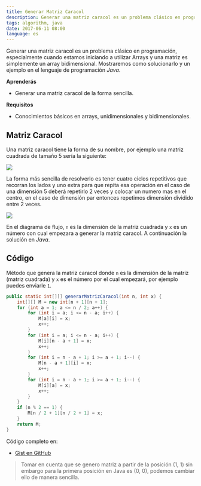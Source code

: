 ```yaml
---
title: Generar Matriz Caracol
description: Generar una matriz caracol es un problema clásico en programación, especialmente cuando estamos iniciando a utilizar Arrays y una matriz es simplemente un array bidimensional.
tags: algorithm, java
date: 2017-06-11 08:00
language: es
---
```


Generar una matriz caracol es un problema clásico en programación, especialmente cuando estamos iniciando a utilizar Arrays y una matriz es simplemente un array bidimensional. Mostraremos como solucionarlo y un ejemplo en el lenguaje de programación _Java_.

__Aprenderás__

* Generar una matriz caracol de la forma sencilla.

__Requisitos__

* Conocimientos básicos en arrays, unidimensionales y bidimensionales.

## Matriz Caracol

Una matriz caracol tiene la forma de su nombre, por ejemplo una matriz cuadrada de tamaño 5 sería la siguiente:

![](https://firebasestorage.googleapis.com/v0/b/maksha-41f4f.appspot.com/o/labs%2Fprog-matriz-caracol%2Fmatriz-caracol.png?alt=media&token=f4a6cfad-820e-414e-a948-b0fce6d7f9a9)

La forma más sencilla de resolverlo es tener cuatro ciclos repetitivos que recorran los lados y uno extra para que repita esa operación en el caso de una dimensión 5 deberá repetirlo 2 veces y colocar un numero mas en el centro, en el caso de dimensión par entonces repetimos dimensión dividido entre 2 veces.

![](https://firebasestorage.googleapis.com/v0/b/maksha-41f4f.appspot.com/o/labs%2Fprog-matriz-caracol%2Fmatriz-caracol-2.png?alt=media&token=20629042-8a39-4a8b-8c58-c3abfad95b59)

En el diagrama de flujo, `n` es la dimensión de la matriz cuadrada y `x` es un número con cual empezara a generar la matriz caracol. A continuación la solución en _Java_.

## Código

Método que genera la matriz caracol donde `n` es la dimensión de la matriz (matriz cuadrada) y `x` es el número por el cual empezará, por ejemplo puedes enviarle `1`.

```java
public static int[][] generarMatrizCaracol(int n, int x) {
    int[][] M = new int[n + 1][n + 1];
    for (int a = 1; a <= n / 2; a++) {
        for (int i = a; i <= n - a; i++) {
            M[a][i] = x;
            x++;
        }
        for (int i = a; i <= n - a; i++) {
            M[i][n - a + 1] = x;
            x++;
        }
        for (int i = n - a + 1; i >= a + 1; i--) {
            M[n - a + 1][i] = x;
            x++;
        }
        for (int i = n - a + 1; i >= a + 1; i--) {
            M[i][a] = x;
            x++;
        }
    }
    if (n % 2 == 1) {
        M[n / 2 + 1][n / 2 + 1] = x;
    }
    return M;
}
```

Código completo en:

* [Gist en GitHub](https://gist.github.com/alvareztech/babcfb962eaf8a394a20)

> Tomar en cuenta que se genero matriz a partir de la posición (1, 1) sin embargo para la primera posición en Java es (0, 0), podemos cambiar ello de manera sencilla.

